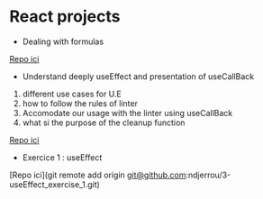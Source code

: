   # React projects

- Dealing with formulas

[Repo ici](https://github.com/ndjerrou/fsd53_formulas_react)

- Understand deeply useEffect and presentation of useCallBack

1.  different use cases for U.E
2.  how to follow the rules of linter
3.  Accomodate our usage with the linter using useCallBack
4.  what si the purpose of the cleanup function

[Repo ici](https://github.com/ndjerrou/2-useEffect)

- Exercice 1 : useEffect

[Repo ici](git remote add origin git@github.com:ndjerrou/3-useEffect_exercise_1.git)
